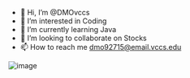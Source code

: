 - 👋 Hi, I’m @DMOvccs
- 👀 I’m interested in Coding
- 🌱 I’m currently learning Java
- 💞️ I’m looking to collaborate on Stocks
- 📫 How to reach me dmo92715@email.vccs.edu
  
![image](https://github.com/DMOvccs/DMOvccs/assets/165571851/b25097f5-1590-4232-add2-f043745e68fa)

<!---
DMOvccs/DMOvccs is a ✨ special ✨ repository because its `README.md` (this file) appears on your GitHub profile.
You can click the Preview link to take a look at your changes.
--->
